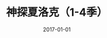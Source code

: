 ---
layout: movie-review
title: 神探夏洛克（1-4季）
description: >
  还是很有意思的。
category: 剧集
img: assets/img/movie/before2020/神探夏洛克.webp
star: 5
date: 2017-01-01
---
